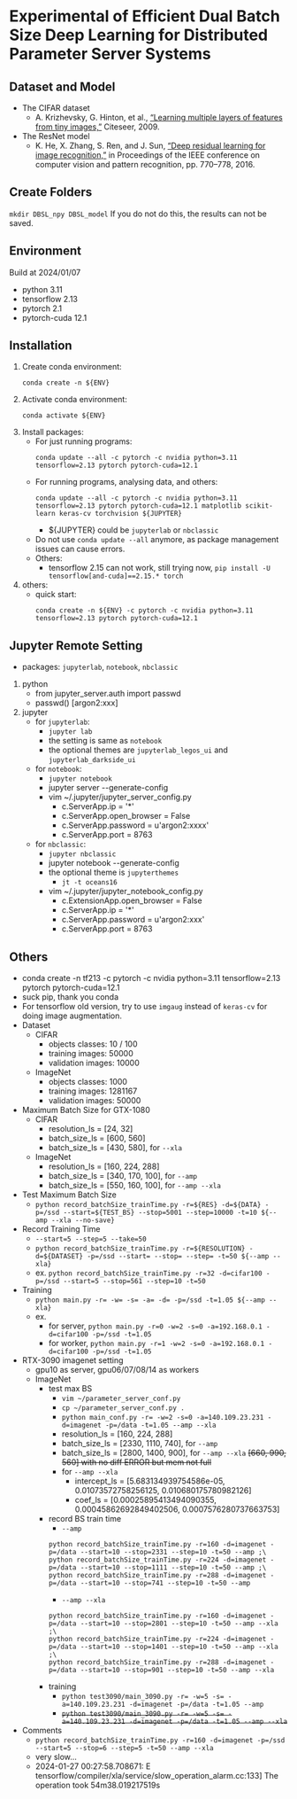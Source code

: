 # Experimental of Efficient Dual Batch Size Deep Learning for Distributed Parameter Server Systems
<!--
K. -W. Lu, P. Liu, D. -Y. Hong and J. -J. Wu, "Efficient Dual Batch Size Deep Learning for Distributed Parameter Server Systems," 2022 IEEE 46th Annual Computers, Software, and Applications Conference (COMPSAC), 2022, pp. 630-639, doi: [10.1109/COMPSAC54236.2022.00110](https://doi.org/10.1109/COMPSAC54236.2022.00110).
-->

## Dataset and Model
- The CIFAR dataset
    - A. Krizhevsky, G. Hinton, et al., [“Learning multiple layers of features from tiny images,”](https://www.cs.toronto.edu/~kriz/) Citeseer, 2009.
- The ResNet model
    - K. He, X. Zhang, S. Ren, and J. Sun, [“Deep residual learning for image recognition,”](https://doi.org/10.1109/CVPR.2016.90) in Proceedings of the IEEE conference on computer vision and pattern recognition, pp. 770–778, 2016.

## Create Folders
`mkdir DBSL_npy DBSL_model`
If you do not do this, the results can not be saved.

## Environment
Build at 2024/01/07
- python 3.11
- tensorflow 2.13
- pytorch 2.1
- pytorch-cuda 12.1

## Installation
1. Create conda environment:
    ```
    conda create -n ${ENV}
    ```
2. Activate conda environment:
    ```
    conda activate ${ENV}
    ```
3. Install packages:
    - For just running programs:
        ```
        conda update --all -c pytorch -c nvidia python=3.11 tensorflow=2.13 pytorch pytorch-cuda=12.1
        ```
    - For running programs, analysing data, and others:
        ```
        conda update --all -c pytorch -c nvidia python=3.11 tensorflow=2.13 pytorch pytorch-cuda=12.1 matplotlib scikit-learn keras-cv torchvision ${JUPYTER}
        ```
        - ${JUPYTER} could be `jupyterlab` or `nbclassic`
    - Do not use `conda update --all` anymore, as package management issues can cause errors.
    - Others:
        - tensorflow 2.15 can not work, still trying now, `pip install -U tensorflow[and-cuda]==2.15.* torch`
4. others:
    - quick start:
        ```
        conda create -n ${ENV} -c pytorch -c nvidia python=3.11 tensorflow=2.13 pytorch pytorch-cuda=12.1
        ```

## Jupyter Remote Setting
- packages: `jupyterlab`, `notebook`, `nbclassic`
1. python
    - from jupyter_server.auth import passwd
    - passwd()
        [argon2:xxx]
2. jupyter
    - for `jupyterlab`:
        - `jupyter lab`
        - the setting is same as `notebook`
        - the optional themes are `jupyterlab_legos_ui` and `jupyterlab_darkside_ui`
    - for `notebook`:
        - `jupyter notebook`
        - jupyter server --generate-config
        - vim ~/.jupyter/jupyter_server_config.py
            - c.ServerApp.ip = '*'
            - c.ServerApp.open_browser = False
            - c.ServerApp.password = u'argon2:xxxx'
            - c.ServerApp.port = 8763
    - for `nbclassic`:
        - `jupyter nbclassic`
        - jupyter notebook --generate-config
        - the optional theme is `jupyterthemes`
            - `jt -t oceans16`
        - vim ~/.jupyter/jupyter_notebook_config.py
            - c.ExtensionApp.open_browser = False
            - c.ServerApp.ip = '*'
            - c.ServerApp.password = u'argon2:xxx'
            - c.ServerApp.port = 8763

## Others
- conda create -n tf213 -c pytorch -c nvidia python=3.11 tensorflow=2.13 pytorch pytorch-cuda=12.1
- suck pip, thank you conda
- For tensorflow old version, try to use `imgaug` instead of `keras-cv` for doing image augmentation.
- Dataset
    - CIFAR
        - objects classes: 10 / 100
        - training images: 50000
        - validation images: 10000
    - ImageNet
        - objects classes: 1000
        - training images: 1281167
        - validation images: 50000
- Maximum Batch Size for GTX-1080
    - CIFAR
        - resolution_ls = [24, 32]
        - batch_size_ls = [600, 560]
        - batch_size_ls = [430, 580], for `--xla`
    - ImageNet
        - resolution_ls = [160, 224, 288]
        - batch_size_ls = [340, 170, 100], for `--amp`
        - batch_size_ls = [550, 160, 100], for `--amp --xla`
- Test Maximum Batch Size
    - `python record_batchSize_trainTime.py -r=${RES} -d=${DATA} -p=/ssd --start=${TEST_BS} --stop=5001 --step=10000 -t=10 ${--amp --xla --no-save}`
- Record Training Time
    - `--start=5 --step=5 --take=50`
    - `python record_batchSize_trainTime.py -r=${RESOLUTION} -d=${DATASET} -p=/ssd --start= --stop= --step= -t=50 ${--amp --xla}`
    - ex. `python record_batchSize_trainTime.py -r=32 -d=cifar100 -p=/ssd --start=5 --stop=561 --step=10 -t=50`
- Training
    - `python main.py -r= -w= -s= -a= -d= -p=/ssd -t=1.05 ${--amp --xla}`
    - ex.
        - for server, `python main.py -r=0 -w=2 -s=0 -a=192.168.0.1 -d=cifar100 -p=/ssd -t=1.05`
        - for worker, `python main.py -r=1 -w=2 -s=0 -a=192.168.0.1 -d=cifar100 -p=/ssd -t=1.05`
- RTX-3090 imagenet setting
    - gpu10 as server, gpu06/07/08/14 as workers
    - ImageNet
        - test max BS
            - `vim ~/parameter_server_conf.py`
            - `cp ~/parameter_server_conf.py .`
            - `python main_conf.py -r= -w=2 -s=0 -a=140.109.23.231 -d=imagenet -p=/data -t=1.05 --amp --xla`
            - resolution_ls = [160, 224, 288]
            - batch_size_ls = [2330, 1110, 740], for `--amp`
            - batch_size_ls = [2800, 1400, 900], for `--amp --xla` ~~[660, 990, 560] with no diff ERROR but mem not full~~
            - for `--amp --xla`
                - intercept_ls = [5.683134939754586e-05, 0.01073572758256125, 0.010680175780982126]
                - coef_ls = [0.00025895413494090355, 0.00045862692849402506, 0.0007576280737663753]
        - record BS train time
            - `--amp`
            ```
            python record_batchSize_trainTime.py -r=160 -d=imagenet -p=/data --start=10 --stop=2331 --step=10 -t=50 --amp ;\
            python record_batchSize_trainTime.py -r=224 -d=imagenet -p=/data --start=10 --stop=1111 --step=10 -t=50 --amp ;\
            python record_batchSize_trainTime.py -r=288 -d=imagenet -p=/data --start=10 --stop=741 --step=10 -t=50 --amp
            ```
            - `--amp --xla`
            ```
            python record_batchSize_trainTime.py -r=160 -d=imagenet -p=/data --start=10 --stop=2801 --step=10 -t=50 --amp --xla ;\
            python record_batchSize_trainTime.py -r=224 -d=imagenet -p=/data --start=10 --stop=1401 --step=10 -t=50 --amp --xla ;\
            python record_batchSize_trainTime.py -r=288 -d=imagenet -p=/data --start=10 --stop=901 --step=10 -t=50 --amp --xla
            ```
        - training
            - `python test3090/main_3090.py -r= -w=5 -s= -a=140.109.23.231 -d=imagenet -p=/data -t=1.05 --amp`
            - ~~`python test3090/main_3090.py -r= -w=5 -s= -a=140.109.23.231 -d=imagenet -p=/data -t=1.05 --amp --xla`~~
- Comments
    - `python record_batchSize_trainTime.py -r=160 -d=imagenet -p=/ssd --start=5 --stop=6 --step=5 -t=50 --amp --xla`
    - very slow...
    - 2024-01-27 00:27:58.708671: E tensorflow/compiler/xla/service/slow_operation_alarm.cc:133] The operation took 54m38.019217519s

